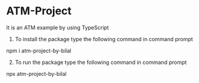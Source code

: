 # ATM-Project
It is an ATM example by using TypeScript

1. To install the package type the following command in command prompt

npm i atm-project-by-bilal

2. To run the package type the following command in command prompt

npx atm-project-by-bilal
 
